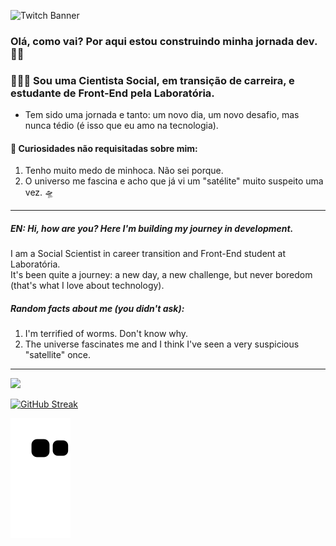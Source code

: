 ![Twitch Banner](https://user-images.githubusercontent.com/72772467/163682169-d86fa3dc-98ea-4d99-9720-9d7f6ff51a13.png)


### Olá, como vai? Por aqui estou construindo minha jornada dev.🤘🏼
### 👩🏽‍💻 Sou uma Cientista Social, em transição de carreira, e estudante de Front-End pela Laboratória. 
- Tem sido uma jornada e tanto: um novo dia, um novo desafio, mas nunca tédio (é isso que eu amo na tecnologia). 

#### 🧐 Curiosidades não requisitadas sobre mim: 
 1. Tenho muito medo de minhoca. Não sei porque. 
 2. O universo me fascina e acho que já vi um "satélite" muito suspeito uma vez. 🛸
 
---- 
##### EN: Hi, how are you? Here I'm building my journey in development. <br>
I am a Social Scientist in career transition and Front-End student at Laboratória. <br>
It's been quite a journey: a new day, a new challenge, but never boredom (that's what I love about technology).

##### Random facts about me (you didn't ask):
1. I'm terrified of worms. Don't know why.
2. The universe fascinates me and I think I've seen a very suspicious "satellite" once.
---

<img align="" src="https://github-readme-stats.vercel.app/api/top-langs/?username=aragaolala&hide=html&layout=compact&theme=synthwave"/>

[![GitHub Streak](http://github-readme-streak-stats.herokuapp.com?user=aragaolala&hide_border=true&date_format=M%20j%5B%2C%20Y%5D&ring=6612DD&background=000000&border=DDDDDDAF&stroke=DDDDDD63&fire=DD3F3F&currStreakLabel=7CDD0A&sideNums=7CDD0A&dates=DDDDDD&sideLabels=6612DD)](https://git.io/streak-stats)

![Snake animation](https://github.com/aragaolala/aragaolala/blob/output/github-contribution-grid-snake.svg)
